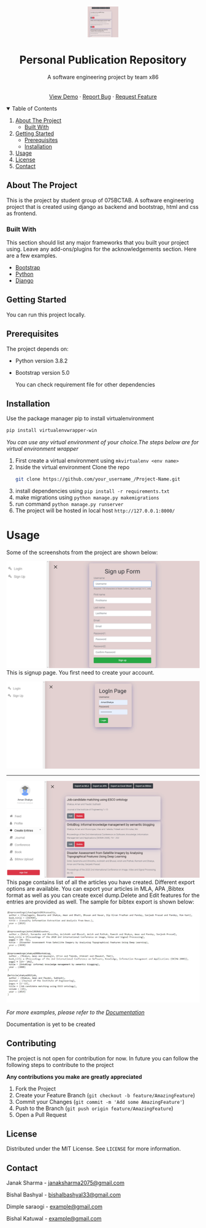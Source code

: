 


<!-- PROJECT LOGO -->
<br />
<p align="center">
  <a href="https://github.com/othneildrew/Best-README-Template">
    <img src="screenshots/ss1.jpg" alt="Logo" width="80" height="80">
  </a>

  <h1 align="center">Personal Publication Repository</h1>

  <p align="center">
    A software engineering project by team x86
    <br />
    <br />
    <br />
    <a href="https://github.com/JanakSharma2055/Publication-Repository.git">View Demo</a>
    ·
    <a href="https://github.com/JanakSharma2055/Publication-Repository.git">Report Bug</a>
    ·
    <a href="https://github.com/JanakSharma2055/Publication-Repository.git">Request Feature</a>
  </p>
</p>



<!-- TABLE OF CONTENTS -->
<details open="open">
  <summary>Table of Contents</summary>
  <ol>
    <li>
      <a href="#about-the-project">About The Project</a>
      <ul>
        <li><a href="#built-with">Built With</a></li>
      </ul>
    </li>
    <li>
      <a href="#getting-started">Getting Started</a>
      <ul>
        <li><a href="#prerequisites">Prerequisites</a></li>
        <li><a href="#installation">Installation</a></li>
      </ul>
    </li>
    <li><a href="#usage">Usage</a></li>
    <li><a href="#license">License</a></li>
    <li><a href="#contact">Contact</a></li>
  </ol>
</details>



<!-- ABOUT THE PROJECT -->
## About The Project



This is the project by student group of 075BCTAB. A software engineering project that is created using django as backend and bootstrap, html and css as frontend. 




### Built With

This section should list any major frameworks that you built your project using. Leave any add-ons/plugins for the acknowledgements section. Here are a few examples.
* [Bootstrap](https://getbootstrap.com)
* [Python](https://docs.python.org/3/)
* [Django](https://docs.djangoproject.com/en/3.2/)



<!-- GETTING STARTED -->
## Getting Started

You can run this project locally.

## Prerequisites

The project depends on:
* Python version 3.8.2 
* Bootstrap version 5.0

  You can check requirement file for other dependencies


## Installation

Use the package manager pip to install virtualenvironment

```bash
pip install virtualenvwrapper-win
```

_You can use any virtual environment of your choice.The steps below are for virtual environment wrapper_

1. First create a virtual environment using ```mkvirtualenv <env name>```
2. Inside the virtual environment Clone the repo
   ```sh
   git clone https://github.com/your_username_/Project-Name.git
   ```
3. install dependencies using ```pip install -r requirements.txt```
4. make migrations using  ```python manage.py makemigrations```
5. run command ```python manage.py runserver```
6. The project will be hosted in local host  ```http://127.0.0.1:8000/```



<!-- USAGE EXAMPLES -->
# Usage

Some of the screenshots from the project are shown below:

![Alt ss1](screenshots/signup.jpg?raw=true)
This is signup page. You first need to create your account.

![Alt ss1](screenshots/login.jpg?raw=true)

<hr>

![Alt ss1](screenshots/homepage2.jpg?raw=true)
This page contains list of all the articles you have created. Different export options are available. You can export your articles in MLA, APA ,Bibtex format as well as you can create excel dump.Delete and Edit features for the entries are provided as well. The sample for bibtex export is shown below:

![Alt ss1](screenshots/bibtexExport.jpg?raw=true)




_For more examples, please refer to the [Documentation](https://example.com)_

Documentation is yet to be created





<!-- CONTRIBUTING -->
## Contributing
The project is not open for contribution for now. In future you can follow the following steps to contribute to the project

**Any contributions you make are greatly appreciated**

1. Fork the Project
2. Create your Feature Branch (`git checkout -b feature/AmazingFeature`)
3. Commit your Changes (`git commit -m 'Add some AmazingFeature'`)
4. Push to the Branch (`git push origin feature/AmazingFeature`)
5. Open a Pull Request



<!-- LICENSE -->
## License

Distributed under the MIT License. See `LICENSE` for more information.



<!-- CONTACT -->
## Contact

Janak Sharma  - janaksharma2075@gmail.com

Bishal Bashyal - bishalbashyal33@gmail.com

Dimple saraogi - example@gmail.com

Bishal Katuwal - example@gmail.com







